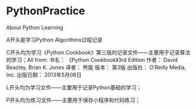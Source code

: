 # PythonPractice
About Python Learning

A开头是学习Python Algorithms过程记录

C开头均为学习《Python Cookbook》第三版的记录文件——主要用于记录算法的学习；All from:
            书名： 《Python Cookbook》3rd Edition
            作者： David Beazley, Brian K. Jones
            译者： 熊能
            版本： 第3版
            出版社： O’Reilly Media, Inc.
            出版日期： 2013年5月08日


L开头均为学习文件——主要用于记录Python基础的学习；

P开头均为练习文件——主要用于保存小程序和代码练习；


